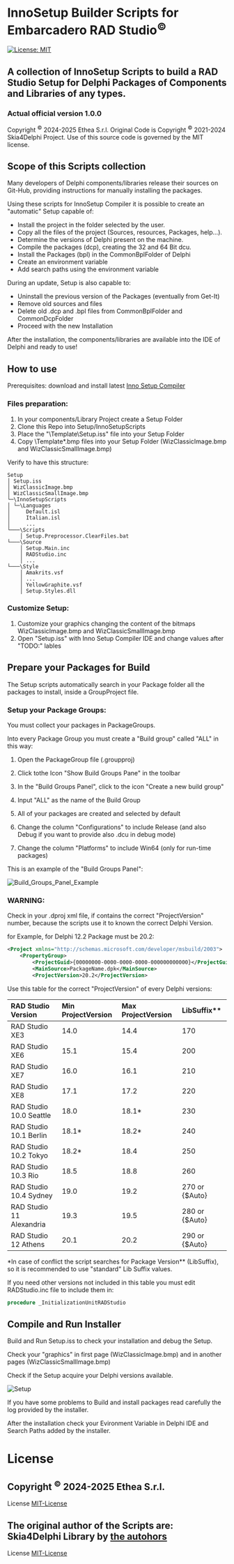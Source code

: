 ﻿# InnoSetup Builder Scripts for Embarcadero RAD Studio<sup>©</sup>

[![License: MIT](https://img.shields.io/badge/License-MIT-yellow.svg)](https://opensource.org/licenses/MIT)

## A collection of InnoSetup Scripts to build a RAD Studio Setup for Delphi Packages of Components and Libraries of any types.

### Actual official version 1.0.0

Copyright <sup>©</sup> 2024-2025 Ethea S.r.l.
Original Code is Copyright <sup>©</sup> 2021-2024 Skia4Delphi Project.
Use of this source code is governed by the MIT license.

## Scope of this Scripts collection

Many developers of Delphi components/libraries release their sources on Git-Hub, providing instructions for manually installing the packages.

Using these scripts for InnoSetup Compiler it is possible to create an "automatic" Setup capable of:

- Install the project in the folder selected by the user.
- Copy all the files of the project (Sources, resources, Packages, help...).
- Determine the versions of Delphi present on the machine.
- Compile the packages (dcp), creating the 32 and 64 Bit dcu.
- Install the Packages (bpl) in the CommonBplFolder of Delphi
- Create an environment variable
- Add search paths using the environment variable

During an update, Setup is also capable to:

- Uninstall the previous version of the Packages (eventually from Get-It)
- Remove old sources and files
- Delete old .dcp and .bpl files from CommonBplFolder and CommonDcpFolder
- Proceed with the new Installation

After the installation, the components/libraries are available into the IDE of Delphi and ready to use!

## How to use

Prerequisites: download and install latest [Inno Setup Compiler](https://jrsoftware.org/download.php/is.exe?site=1)

### Files preparation:

1. In your components/Library Project create a Setup Folder
2. Clone this Repo into Setup/InnoSetupScripts
3. Place the "\Template\Setup.iss" file into your Setup Folder
4. Copy \Template\*.bmp files into your Setup Folder (WizClassicImage.bmp and WizClassicSmallImage.bmp)

Verify to have this structure:
```Shell
Setup
│ Setup.iss
│ WizClassicImage.bmp
│ WizClassicSmallImage.bmp
└─\InnoSetupScripts
│ └─\Languages
│     Default.isl
│     Italian.isl
│     ...
└───\Scripts
    │ Setup.Preprocessor.ClearFiles.bat
└───\Source
    │ Setup.Main.inc
    │ RADStudio.inc
    │ ...
└───\Style
    │ Amakrits.vsf
    │ ...
    │ YellowGraphite.vsf
    │ Setup.Styles.dll
```

### Customize Setup:

1. Customize your graphics changing the content of the bitmaps WizClassicImage.bmp and WizClassicSmallImage.bmp
2. Open "Setup.iss" with Inno Setup Compiler IDE and change values after "TODO:" lables

## Prepare your Packages for Build

The Setup scripts automatically search in your Package folder all the packages to install, inside a GroupProject file.

### Setup your Package Groups:

You must collect your packages in PackageGroups.

Into every Package Group you must create a "Build group" called "ALL" in this way:

1. Open the PackageGroup file (.groupproj)

1. Click tothe Icon "Show Build Groups Pane" in the toolbar

1. In the "Build Groups Panel", click to the icon "Create a new build group"

1. Input "ALL" as the name of the Build Group

1. All of your packages are created and selected by default

1. Change the column "Configurations" to include Release (and also Debug if you want to provide also .dcu in debug mode)

1. Change the column "Platforms" to include Win64 (only for run-time packages)

This is an example of the "Build Groups Panel":

![Build_Groups_Panel_Example](./Build_Groups_Panel_Example.jpg)

### WARNING:

Check in your .dproj xml file, if contains the correct "ProjectVersion" number, because the scripts use it to known the correct Delphi Version.

for Example, for Delphi 12.2 Package must be 20.2:

```xml
<Project xmlns="http://schemas.microsoft.com/developer/msbuild/2003">
    <PropertyGroup>
        <ProjectGuid>{00000000-0000-0000-0000-000000000000}</ProjectGuid>
        <MainSource>PackageName.dpk</MainSource>
        <ProjectVersion>20.2</ProjectVersion>
```

Use this table for the correct "ProjectVersion" of every Delphi versions:

|  RAD Studio Version      | Min ProjectVersion | Max ProjectVersion | LibSuffix**    |
| :----------------------- | :----------------- | :----------------- | :------------- |
| RAD Studio XE3           | 14.0               | 14.4               | 170            |
| RAD Studio XE6           | 15.1               | 15.4               | 200            |
| RAD Studio XE7           | 16.0               | 16.1               | 210            |
| RAD Studio XE8           | 17.1               | 17.2               | 220            |
| RAD Studio 10.0 Seattle  | 18.0               | 18.1\*             | 230            |
| RAD Studio 10.1 Berlin   | 18.1\*             | 18.2\*             | 240            |
| RAD Studio 10.2 Tokyo    | 18.2\*             | 18.4               | 250            |
| RAD Studio 10.3 Rio      | 18.5               | 18.8               | 260            |
| RAD Studio 10.4 Sydney   | 19.0               | 19.2               | 270 or {$Auto} |
| RAD Studio 11 Alexandria | 19.3               | 19.5               | 280 or {$Auto} |
| RAD Studio 12 Athens     | 20.1               | 20.2               | 290 or {$Auto} |

\*In case of conflict the script searches for Package Version\*\* (LibSuffix), so it is recommended to use "standard" Lib Suffix values.

If you need other versions not included in this table you must edit RADStudio.inc file to include them in:

```Pascal
procedure _InitializationUnitRADStudio
```

## Compile and Run Installer

Build and Run Setup.iss to check your installation and debug the Setup.

Check your "graphics" in first page (WizClassicImage.bmp) and in another pages (WizClassicSmallImage.bmp)

Check if the Setup acquire your Delphi versions available.

![Setup](./Setup.png)

If you have some problems to Build and install packages read carefully the log provided by the installer.

After the installation check your Evironment Variable in Delphi IDE and Search Paths added by the installer.

# License

## Copyright <sup>©</sup> 2024-2025 Ethea S.r.l.

  License [MIT-License](https://github.com/skia4delphi/skia4delphi?tab=MIT-1-ov-file)

## The original author of the Scripts are: Skia4Delphi Library by [the autohors](https://skia4delphi.org/)

  License [MIT-License](https://github.com/skia4delphi/skia4delphi?tab=MIT-1-ov-file)



